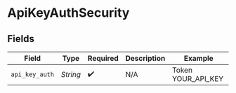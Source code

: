 # ApiKeyAuthSecurity


## Fields

| Field              | Type               | Required           | Description        | Example            |
| ------------------ | ------------------ | ------------------ | ------------------ | ------------------ |
| `api_key_auth`     | *String*           | :heavy_check_mark: | N/A                | Token YOUR_API_KEY |